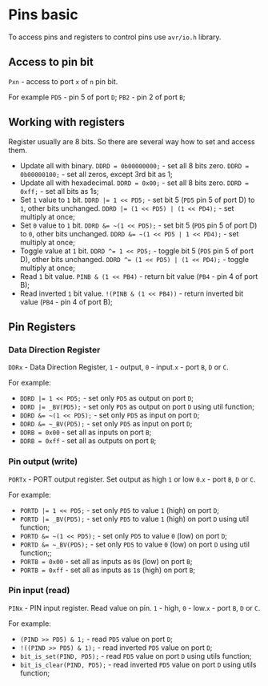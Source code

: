 # Pins basic
To access pins and registers to control pins use `avr/io.h` library.

## Access to pin bit
`Pxn` - access to port `x` of  `n` pin bit.

For example
`PD5` - pin 5 of port `D`;
`PB2` - pin 2 of port `B`;

## Working with registers
Register usually are 8 bits. So there are several way how to set and access them.

- Update all with binary. `DDRD = 0b00000000;` - set all 8 bits zero. `DDRD = 0b00000100;` - set all zeros, except 3rd bit as 1;
- Update all with hexadecimal. `DDRD = 0x00;` - set all 8 bits zero. `DDRD = 0xff;` - set all bits as 1s;
- Set `1` value to `1` bit. `DDRD |= 1 << PD5;` - set bit 5 (`PD5` pin 5 of port D) to `1`, other bits unchanged. `DDRD |= (1 << PD5) | (1 << PD4);` - set multiply at once;
- Set `0` value to `1` bit. `DDRD &= ~(1 << PD5);` - set bit 5 (`PD5` pin 5 of port D) to `0`, other bits unchanged. `DDRD &= ~(1 << PD5 | 1 << PD4);` - set multiply at once;
- Toggle value at `1` bit. `DDRD ^= 1 << PD5;` - toggle bit 5 (`PD5` pin 5 of port D), other bits unchanged. `DDRD ^= (1 << PD5) | (1 << PD4);` - toggle multiply at once;
- Read `1` bit value. `PINB & (1 << PB4)` - return bit value (`PB4` - pin 4 of port B);
- Read inverted `1` bit value. `!(PINB & (1 << PB4))` - return inverted bit value (`PB4` - pin 4 of port B);

## Pin Registers

### Data Direction Register
`DDRx` - Data Direction Register, `1` - output, `0` - input.`x` - port `B`, `D` or `C`.

For example:
- `DDRD |= 1 << PD5;` - set only `PD5` as output on port `D`;
- `DDRD |= _BV(PD5);` - set only `PD5` as output on port `D` using util function;
- `DDRD &= ~(1 << PD5);` - set only `PD5` as input on port `D`;
- `DDRD &= ~_BV(PD5);` - set only `PD5` as input on port `D`;
- `DDRB = 0x00` - set all as inputs on port `B`;
- `DDRB = 0xff` - set all as outputs on port `B`;
 
### Pin output (write)
`PORTx` - PORT output register. Set output as high `1` or low `0`.`x` - port `B`, `D` or `C`.

For example:
- `PORTD |= 1 << PD5;` - set only `PD5` to value `1` (high) on port `D`;
- `PORTD |= _BV(PD5);` - set only `PD5` to value `1` (high) on port `D` using util function;
- `PORTD &= ~(1 << PD5);` - set only `PD5` to value `0` (low) on port `D`;
- `PORTD &= ~_BV(PD5);` - set only `PD5` to value `0` (low) on port `D` using util function;;
- `PORTB = 0x00` - set all as inputs as `0`s (low) on port `B`;
- `PORTB = 0xff` - set all as inputs as `1`s (high) on port `B`;


### Pin input (read)
`PINx` - PIN input register. Read value on pin. `1` - high, `0` - low.`x` - port `B`, `D` or `C`.

For example:
- `(PIND >> PD5) & 1;` - read `PD5` value on port `D`;
- `!((PIND >> PD5) & 1);` - read inverted `PD5` value on port `D`;
- `bit_is_set(PIND, PD5);` - read `PD5` value on port `D` using utils function;
- `bit_is_clear(PIND, PD5);` - read inverted `PD5` value on port `D` using utils function;